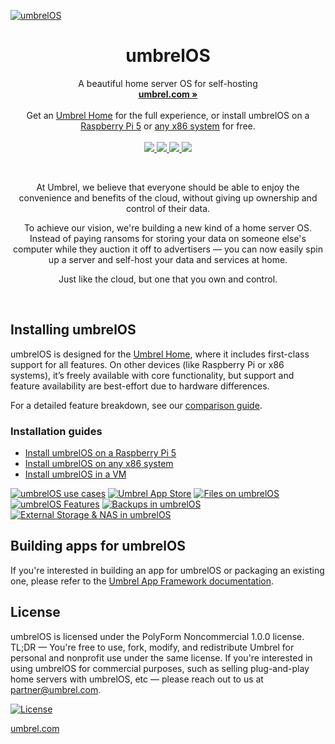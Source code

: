 [![umbrelOS](https://github.com/user-attachments/assets/cabf8af7-51ce-45df-ad3a-a664cc91c610)](https://umbrel.com/umbrelos)

<p align="center">
  <h1 align="center">umbrelOS</h1>
  <p align="center">
    A beautiful home server OS for self-hosting
    <br />
    <a href="https://umbrel.com"><strong>umbrel.com »</strong></a>
    <br />
    <br />
       Get an <a href="https://umbrel.com/umbrel-home">Umbrel Home</a> for the full experience, or install umbrelOS on a <a href="https://github.com/getumbrel/umbrel/wiki/Install-umbrelOS-on-a-Raspberry-Pi-5">Raspberry Pi 5</a> or <a href="https://github.com/getumbrel/umbrel/wiki/Install-umbrelOS-on-x86-systems">any x86 system</a> for free.
    <br />
    <br />
    <a href="https://x.com/umbrel">
      <img src="https://img.shields.io/twitter/follow/umbrel?style=social" />
    </a>
    <a href="https://discord.gg/efNtFzqtdx">
      <img src="https://img.shields.io/discord/936694604231766046?logo=discord&logoColor=5351FB&label=Discord&labelColor=white&color=5351FB&cacheSeconds=60">
    </a>
    <a href="https://reddit.com/r/getumbrel">
      <img src="https://img.shields.io/reddit/subreddit-subscribers/getumbrel?style=social">
    </a>
    <a href="https://community.umbrel.com">
      <img src="https://img.shields.io/discourse/users?server=https%3A%2F%2Fcommunity.umbrel.com&style=flat&label=Community%20Forum&color=5351FB&cacheSeconds=60">
    </a>
  </p>
</p>

<br />

<p align="center">
At Umbrel, we believe that everyone should be able to enjoy the convenience and benefits of the cloud, without giving up ownership and control of their data.
</p>

<p align="center">
To achieve our vision, we're building a new kind of a home server OS. Instead of paying ransoms for storing your data on someone else's computer while they auction it off to advertisers — you can now easily spin up a server and self-host your data and services at home.
</p>

<p align="center">
Just like the cloud, but one that you own and control.
</p>

<br />

## Installing umbrelOS

umbrelOS is designed for the [Umbrel Home](https://umbrel.com/umbrel-home), where it includes first-class support for all features. On other devices (like Raspberry Pi or x86 systems), it’s freely available with core functionality, but support and feature availability are best-effort due to hardware differences.

For a detailed feature breakdown, see our [comparison guide](https://github.com/getumbrel/umbrel/wiki/umbrelOS-on-Umbrel-Home-vs.-DIY).

### Installation guides
- [Install umbrelOS on a Raspberry Pi 5](https://github.com/getumbrel/umbrel/wiki/Install-umbrelOS-on-a-Raspberry-Pi-5)
- [Install umbrelOS on any x86 system](https://github.com/getumbrel/umbrel/wiki/Install-umbrelOS-on-x86-Systems)
- [Install umbrelOS in a VM](https://github.com/getumbrel/umbrel/wiki/Install-umbrelOS-on-a-Linux-VM)

[![umbrelOS use cases](https://github.com/user-attachments/assets/284feee7-15a1-48f2-a694-c968f1cc702f)](https://umbrel.com/umbrelos)
[![Umbrel App Store](https://github.com/user-attachments/assets/3d7846c7-d896-48f5-8a30-3578554702fa)](https://apps.umbrel.com)
[![Files on umbrelOS](https://github.com/user-attachments/assets/6c501256-47a0-4ce1-89ad-4ba02f4c9f2d)](https://umbrel.com/umbrelos)
[![umbrelOS Features](https://github.com/user-attachments/assets/6828da74-2b64-4b56-a7b7-5db603d023c8)](https://umbrel.com/umbrelos)
[![Backups in umbrelOS](https://github.com/user-attachments/assets/39778824-ed18-4f6f-a865-1d77bbfce833)](https://umbrel.com/umbrelos)
[![External Storage & NAS in umbrelOS](https://github.com/user-attachments/assets/4841c2dc-4ba4-4d47-bf0a-0e342bf60166)](https://umbrel.com/umbrelos)

## Building apps for umbrelOS

If you're interested in building an app for umbrelOS or packaging an existing one, please refer to the [Umbrel App Framework documentation](https://github.com/getumbrel/umbrel-apps/blob/master/README.md).

## License

umbrelOS is licensed under the PolyForm Noncommercial 1.0.0 license. TL;DR — You're free to use, fork, modify, and redistribute Umbrel for personal and nonprofit use under the same license. If you're interested in using umbrelOS for commercial purposes, such as selling plug-and-play home servers with umbrelOS, etc — please reach out to us at partner@umbrel.com.

[![License](https://img.shields.io/badge/license-PolyForm%20Noncommercial%201.0.0-%235351FB)](https://github.com/getumbrel/umbrel/blob/master/LICENSE.md)

[umbrel.com](https://umbrel.com)
